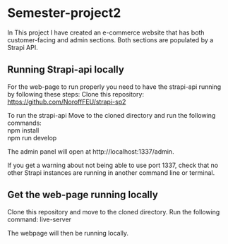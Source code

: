 # Semester-project2

In This project I have created an e-commerce website that has both customer-facing and admin sections.
Both sections are populated by a Strapi API.

## Running Strapi-api locally 
For the web-page to run properly you need to have the strapi-api running by following these steps:
Clone this repository: https://github.com/NoroffFEU/strapi-sp2 

To run the strapi-api
Move to the cloned directory and run the following commands:  
npm install  
npm run develop

The admin panel will open at http://localhost:1337/admin.

If you get a warning about not being able to use port 1337, check that no other Strapi instances are running in another command line or terminal.

## Get the web-page running locally

Clone this repository and move to the cloned directory.
Run the following command:
live-server

The webpage will then be running locally.

